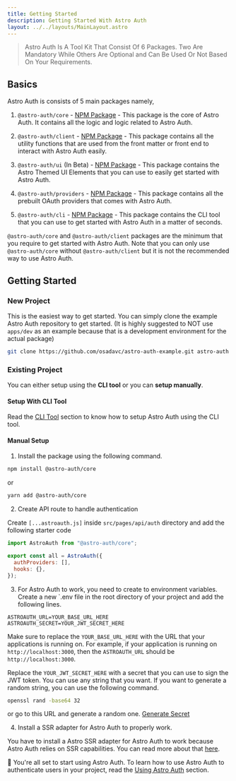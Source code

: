 ```yaml
---
title: Getting Started
description: Getting Started With Astro Auth
layout: ../../layouts/MainLayout.astro
---
```


> Astro Auth Is A Tool Kit That Consist Of 6 Packages. Two Are Mandatory While Others Are Optional and Can Be Used Or Not Based On Your Requirements.

## Basics

Astro Auth is consists of 5 main packages namely,

1. `@astro-auth/core` - [NPM Package](https://www.npmjs.com/package/@astro-auth/core) - This package is the core of Astro Auth. It contains all the logic and logic related to Astro Auth.

2. `@astro-auth/client` - [NPM Package](https://www.npmjs.com/package/@astro-auth/client) - This package contains all the utility functions that are used from the front matter or front end to interact with Astro Auth easily.

3. `@astro-auth/ui` (In Beta) - [NPM Package](https://www.npmjs.com/package/@astro-auth/ui) - This package contains the Astro Themed UI Elements that you can use to easily get started with Astro Auth.

4. `@astro-auth/providers` - [NPM Package](https://www.npmjs.com/package/@astro-auth/providers) - This package contains all the prebuilt OAuth providers that comes with Astro Auth.

5. `@astro-auth/cli` - [NPM Package](https://www.npmjs.com/package/@astro-auth/cli) - This package contains the CLI tool that you can use to get started with Astro Auth in a matter of seconds.

`@astro-auth/core` and `@astro-auth/client` packages are the minimum that you require to get started with Astro Auth. Note that you can only use `@astro-auth/core` without `@astro-auth/client` but it is not the recommended way to use Astro Auth.

## Getting Started

### New Project

This is the easiest way to get started. You can simply clone the example Astro Auth repository to get started. (It is highly suggested to NOT use `apps/dev` as an example because that is a development environment for the actual package)

```bash
git clone https://github.com/osadavc/astro-auth-example.git astro-auth
```

### Existing Project

You can either setup using the **CLI tool** or you can **setup manually**.

#### Setup With CLI Tool

Read the [CLI Tool](/getting-started/astro-auth-cli) section to know how to setup Astro Auth using the CLI tool.

#### Manual Setup

1. Install the package using the following command.

```bash
npm install @astro-auth/core
```

or

```bash
yarn add @astro-auth/core
```

2. Create API route to handle authentication

Create `[...astroauth.js]` inside `src/pages/api/auth` directory and add the following starter code

```js
import AstroAuth from "@astro-auth/core";

export const all = AstroAuth({
  authProviders: [],
  hooks: {},
});
```

3. For Astro Auth to work, you need to create to environment variables. Create a new `.env file in the root directory of your project and add the following lines.

```
ASTROAUTH_URL=YOUR_BASE_URL_HERE
ASTROAUTH_SECRET=YOUR_JWT_SECRET_HERE
```

Make sure to replace the `YOUR_BASE_URL_HERE` with the URL that your applications is running on. For example, if your application is running on `http://localhost:3000`, then the `ASTROAUTH_URL` should be `http://localhost:3000`.

Replace the `YOUR_JWT_SECRET_HERE` with a secret that you can use to sign the JWT token. You can use any string that you want. If you want to generate a random string, you can use the following command.

```bash
openssl rand -base64 32
```

or go to this URL and generate a random one. [Generate Secret](https://generate-secret.vercel.app/32)

4. Install a SSR adapter for Astro Auth to properly work.

You have to install a Astro SSR adapter for Astro Auth to work because Astro Auth relies on SSR capabilities. You can read more about that [here](https://docs.astro.build/en/guides/server-side-rendering/).

🎉 You're all set to start using Astro Auth. To learn how to use Astro Auth to authenticate users in your project, read the [Using Astro Auth](/using-astro-auth) section.
